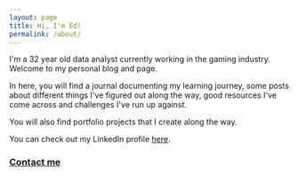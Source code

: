 ```yaml
---
layout: page
title: Hi, I'm Ed!
permalink: /about/
---
```


I'm a 32 year old data analyst currently working in the gaming industry. Welcome to my personal blog and page.

In here, you will find a journal documenting my learning journey, some posts about different things I've figured out along the way, good resources I've come across and challenges I've run up against.

You will also find portfolio projects that I create along the way.

You can check out my LinkedIn profile [here](https://www.linkedin.com/in/edward-walker-uk/).

### [Contact me](mailto:contact.net979@silomails.com)
